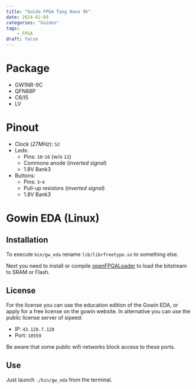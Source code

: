 ```yaml
---
title: "Guida FPGA Tang Nano 9k"
date: 2024-02-09
categories: "Guides"
tags:
    - FPGA
draft: false
---
```


# Package

- GW1NR-9C
- QFN88P
- C6/I5
- LV

# Pinout

- Clock (*27MHz*): `52`
- Leds:
  - Pins: `10`-`16` (w/o `12`)
  - Commone anode (*inverted signal*)
  - 1.8V Bank3
- Buttons:
  - Pins: `3`-`4`
  - Pull-up resistors (*inverted signal*)
  - 1.8V Bank3

# Gowin EDA (Linux)

## Installation

To execute `bin/gw_eda` rename `lib/librfreetype.so` to something else.

Next you need to install or compile [openFPGALoader](https://trabucayre.github.io/openFPGALoader/guide/install.html) to load the bitstream to SRAM or Flash.

## License

For the license you can use the education edition of the Gowin EDA, or apply for a free license on the gowin website.
In alternative you can use the public license server of sipeed:

- IP: `43.128.7.128`
- Port: `10559`

Be aware that some public wifi networks block access to these ports.

## Use

Just launch `./bin/gw_eda` from the terminal.
